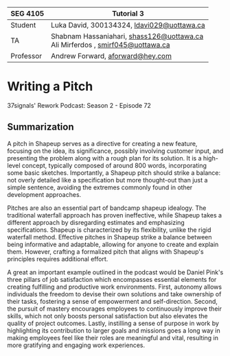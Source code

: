 | SEG 4105  | Tutorial 3                                                                         |
| --------- | ---------------------------------------------------------------------------------- |
| Student   | Luka David, 300134324, ldavi029@uottawa.ca                                         |
| TA        | Shabnam Hassaniahari, shass126@uottawa.ca <br> Ali Mirferdos , smirf045@uottawa.ca |
| Professor | Andrew Forward, aforward@hey.com                                                   |

# Writing a Pitch

37signals' Rework Podcast: Season 2 - Episode 72

## Summarization

A pitch in Shapeup serves as a directive for creating a new feature, focusing on the idea, its significance, possibly involving customer input, and presenting the problem along with a rough plan for its solution. It is a high-level concept, typically composed of around 800 words, incorporating some basic sketches. Importantly, a Shapeup pitch should strike a balance: not overly detailed like a specification but more thought-out than just a simple sentence, avoiding the extremes commonly found in other development approaches.

Pitches are also an essential part of bandcamp shapeup idealogy. The traditional waterfall approach has proven ineffective, while Shapeup takes a different approach by disregarding estimates and emphasizing specifications. Shapeup is characterized by its flexibility, unlike the rigid waterfall method. Effective pitches in Shapeup strike a balance between being informative and adaptable, allowing for anyone to create and explain them. However, crafting a formalized pitch that aligns with Shapeup's principles requires additional effort.

A great an important example outlined in the podcast would be Daniel Pink's three pillars of job satisfaction which encompasses essential elements for creating fulfilling and productive work environments. First, autonomy allows individuals the freedom to devise their own solutions and take ownership of their tasks, fostering a sense of empowerment and self-direction. Second, the pursuit of mastery encourages employees to continuously improve their skills, which not only boosts personal satisfaction but also elevates the quality of project outcomes. Lastly, instilling a sense of purpose in work by highlighting its contribution to larger goals and missions goes a long way in making employees feel like their roles are meaningful and vital, resulting in more gratifying and engaging work experiences.
